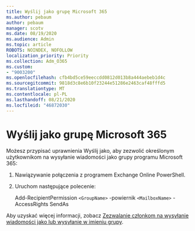 ```yaml
---
title: Wyślij jako grupę Microsoft 365
ms.author: pebaum
author: pebaum
manager: scotv
ms.date: 08/19/2020
ms.audience: Admin
ms.topic: article
ROBOTS: NOINDEX, NOFOLLOW
localization_priority: Priority
ms.collection: Adm_O365
ms.custom:
- "9003200"
ms.openlocfilehash: cfb4bd5ce59eeccdd0812d013b8a444aebeb1d4c
ms.sourcegitcommit: 9818d3c8e6b10f23244e51286e2463caf48fffd5
ms.translationtype: MT
ms.contentlocale: pl-PL
ms.lasthandoff: 08/21/2020
ms.locfileid: "46872030"
---
```

# <a name="send-as-microsoft-365-group"></a>Wyślij jako grupę Microsoft 365

Możesz przypisać uprawnienia Wyślij jako, aby zezwolić określonym użytkownikom na wysyłanie wiadomości jako grupy programu Microsoft 365:  

1. Nawiązywanie połączenia z programem Exchange Online PowerShell.  

2. Uruchom następujące polecenie:  

    Add-RecipientPermission `<GroupName>` -powiernik `<MailboxName>` -AccessRights SendAs

Aby uzyskać więcej informacji, zobacz [Zezwalanie członkom na wysyłanie wiadomości jako lub wysyłanie w imieniu grupy](https://docs.microsoft.com/microsoft-365/admin/create-groups/allow-members-to-send-as-or-send-on-behalf-of-group?view=o365-worldwide).